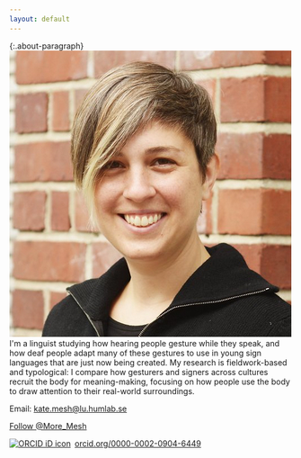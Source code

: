 ```yaml
---
layout: default
---
```


{:.about-paragraph}
<img class="side-picture" src="/Images/Kate_for_web_square.jpg">
I'm a linguist studying how hearing people gesture while they speak, and how deaf people 
adapt many of these gestures to use in young sign languages that are just now being created. 
My research is fieldwork-based and typological: I compare how gesturers and signers across cultures recruit 
the body for meaning-making, focusing on how people use the body to draw attention to their 
real-world surroundings. 

Email: [kate.mesh@lu.humlab.se](mailto:kate.mesh@humlab.lu.se) 

<a href="https://twitter.com/More_Mesh?ref_src=twsrc%5Etfw" class="twitter-follow-button" data-show-count="false">Follow @More_Mesh</a><script async src="https://platform.twitter.com/widgets.js" charset="utf-8"></script>

<a href="https://orcid.org/0000-0002-0904-6449" target="orcid.widget" rel="noopener noreferrer" style="vertical-align:top;"><img src="https://orcid.org/sites/default/files/images/orcid_16x16.png" style="width:1em;margin-right:.5em;" alt="ORCID iD icon">orcid.org/0000-0002-0904-6449</a>
